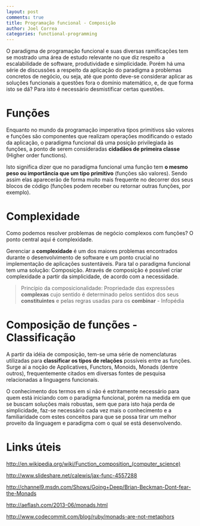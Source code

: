 ```yaml
---
layout: post
comments: true
title: Programação funcional - Composição
author: Joel Correa
categories: functional-programming
---
```


O paradigma de programação funcional e suas diversas ramificações tem se mostrado uma área de estudo relevante no que diz respeito a escalabilidade de software, produtividade e simplicidade. Porém há uma série de discussões a respeito da aplicação do paradigma a problemas concretos de negócio, ou seja, até que ponto deve-se considerar aplicar as soluções funcionais a questões fora o domínio matemático, e, de que forma isto se dá? Para isto é necessário desmistificar certas questões.

Funções
=========
Enquanto no mundo da programação imperativa tipos primitivos são valores e funções são componentes que realizam operações modificando o estado da aplicação, o paradigma funcional dá uma posição privilegiada às funções, a ponto de serem consideradas <b>cidadãos de primeira classe</b> (Higher order functions). 

Isto significa dizer que no paradigma funcional uma função tem <b>o mesmo peso ou importância que um tipo primitivo</b> (funções são valores). Sendo assim elas aparecerão de forma muito mais frequente no decorrer dos seus blocos de código (funções podem receber ou retornar outras funções, por exemplo).

Complexidade
=========
Como podemos resolver problemas de negócio complexos com funções? O ponto central aqui é complexidade.

Gerenciar a <b>complexidade</b> é um dos maiores problemas encontrados durante o desenvolvimento de software e um ponto crucial no implementação de aplicações sustentáveis. Para tal o paradigma funcional tem uma solução: Composição. Através de composição é possível criar complexidade a partir da simplicidade, de acordo com a necessidade.

<blockquote>
Princípio da composicionalidade: Propriedade das expressões <b>complexas</b> cujo sentido é determinado pelos sentidos dos seus <b>constituintes</b> e pelas regras usadas para os <b>combinar</b> - Infopédia 
</blockquote>

Composição de funções - Classificação
=========
A partir da idéia de composição, tem-se uma série de nomenclaturas utilizadas para <b>classificar os tipos de relações</b> possíveis entre as funções. Surge aí a noção de Applicatives, Functors, Monoids, Monads (dentre outros), frequentemente citados em diversas fontes de pesquisa relacionadas a linguagens funcionais. 

O conhecimento dos termos em si não é estritamente necessário para quem está iniciando com o paradigma funcional, porém na medida em que se buscam soluções mais robustas, sem que para isto haja perda de simplicidade, faz-se necessário cada vez mais o conhecimento e a familiaridade com estes conceitos para que se possa tirar um melhor proveito da linguagem e paradigma com o qual se está desenvolvendo.

Links úteis
=========
<a target="_blank" href="http://en.wikipedia.org/wiki/Function_composition_(computer_science)">http://en.wikipedia.org/wiki/Function_composition_(computer_science)</a>

<a target="_blank" href="">http://www.slideshare.net/calewis/jax-func-4557288</a>

<a target="_blank" href="">http://channel9.msdn.com/Shows/Going+Deep/Brian-Beckman-Dont-fear-the-Monads</a>

<a target="_blank" href="">http://aeflash.com/2013-06/monads.html</a>

<a target="_blank" href="">http://www.codecommit.com/blog/ruby/monads-are-not-metaphors</a>


